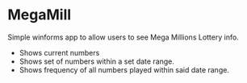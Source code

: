 # MegaMill

Simple winforms app to allow users to see Mega Millions Lottery info. 

- Shows current numbers
- Shows set of numbers within a set date range.
- Shows frequency of all numbers played within said date range.

